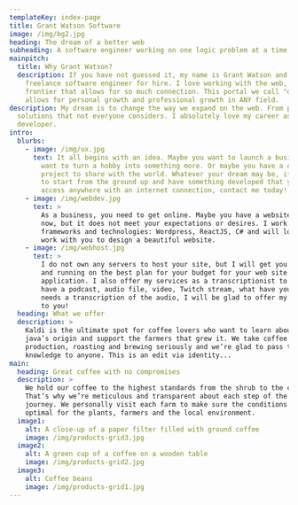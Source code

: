 ```yaml
---
templateKey: index-page
title: Grant Watson Software
image: /img/bg2.jpg
heading: The dream of a better web
subheading: A software engineer working on one logic problem at a time
mainpitch:
  title: Why Grant Watson?
  description: If you have not guessed it, my name is Grant Watson and I am a
    freelance software engineer for hire. I love working with the web, its a
    frontier that allows for so much connection. This portal we call "online"
    allows for personal growth and professional growth in ANY field.
description: My dream is to change the way we expand on the web. From providing
  solutions that not everyone considers. I absolutely love my career as a
  developer.
intro:
  blurbs:
    - image: /img/ux.jpg
      text: It all begins with an idea. Maybe you want to launch a business. Maybe you
        want to turn a hobby into something more. Or maybe you have a creative
        project to share with the world. Whatever your dream may be, if you want
        to start from the ground up and have something developed that you can
        access anywhere with an internet connection, contact me today!
    - image: /img/webdev.jpg
      text: >
        As a business, you need to get online. Maybe you have a website right
        now, but it does not meet your expectations or desires. I work with most
        frameworks and technologies: Wordpress, ReactJS, C# and will love to
        work with you to design a beautiful website.
    - image: /img/webhost.jpg
      text: >
        I do not own any servers to host your site, but I will get you set up
        and running on the best plan for your budget for your web site or
        application. I also offer my services as a transcriptionist to those who
        have a podcast, audio file, video, Twitch stream, what have you that
        needs a transcription of the audio, I will be glad to offer my services
        to you!
  heading: What we offer
  description: >
    Kaldi is the ultimate spot for coffee lovers who want to learn about their
    java’s origin and support the farmers that grew it. We take coffee
    production, roasting and brewing seriously and we’re glad to pass that
    knowledge to anyone. This is an edit via identity...
main:
  heading: Great coffee with no compromises
  description: >
    We hold our coffee to the highest standards from the shrub to the cup.
    That’s why we’re meticulous and transparent about each step of the coffee’s
    journey. We personally visit each farm to make sure the conditions are
    optimal for the plants, farmers and the local environment.
  image1:
    alt: A close-up of a paper filter filled with ground coffee
    image: /img/products-grid3.jpg
  image2:
    alt: A green cup of a coffee on a wooden table
    image: /img/products-grid2.jpg
  image3:
    alt: Coffee beans
    image: /img/products-grid1.jpg
---
```

